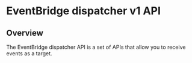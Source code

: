 # EventBridge dispatcher v1 API

## Overview
The EventBridge dispatcher API is a set of APIs that allow you to 
receive events as a target.